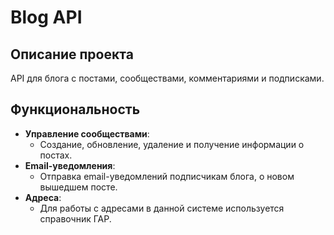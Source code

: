 # Blog API

## Описание проекта
API для блога с постами, сообществами, комментариями и подписками.
## Функциональность
- **Управление сообществами**:
    - Создание, обновление, удаление и получение информации о постах.
- **Email-уведомления**:
    - Отправка email-уведомлений подписчикам блога, о новом вышедшем посте.
- **Адреса**:
    - Для работы с адресами в данной системе используется справочник ГАР.
